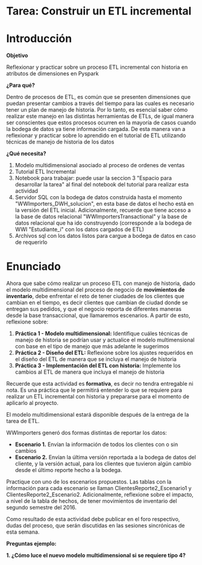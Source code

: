 # Tarea: Construir un ETL incremental

# Introducción

**Objetivo**

Reflexionar y practicar sobre un proceso ETL incremental con historia en atributos de dimensiones en Pyspark

**¿Para qué?**

Dentro  de  procesos  de  ETL,  es común  que se  presenten  dimensiones que puedan  presentar cambios a través del tiempo para las cuales es necesario tener un plan de manejo de historia. Por lo tanto, es esencial saber cómo realizar este manejo en las distintas herramientas de ETLs, de igual manera ser conscientes que estos procesos ocurren en la mayoría de casos cuando la bodega de datos ya tiene información cargada. De esta manera van a reflexionar y practicar sobre lo aprendido en el tutorial de ETL utilizando técnicas de manejo de historia de los datos

**¿Qué necesita?**

1. Modelo multidimensional asociado al proceso de ordenes de ventas
2. Tutorial ETL Incremental 
3. Notebook para trabajar: puede usar la seccion 3 "Espacio para desarrollar la tarea" al final del notebook del tutorial para realizar esta actividad
4. Servidor SQL con la bodega de datos construida hasta el momento "WWImporters_DWH_solucion", en esta base de datos el hecho está en la versión del ETL inicial. Adicionalmente, recuerde que tiene acceso a la base de datos relacional "WWImportersTransactional" y la base de datos relacional que ha ido construyendo (corresponde a la bodega de WWI "Estudiante_i" con los datos cargados de ETL)
5. Archivos sql con los datos listos para cargue a bodega de datos en caso de requerirlo

# Enunciado
Ahora que sabe cómo realizar un proceso ETL con manejo de historia, dado el modelo multidimensional del proceso de negocio de **movimientos de inventario**, debe enfrentar el reto de tener ciudades de los clientes que cambian en el tiempo, es decir clientes que cambian de ciudad donde se entregan sus pedidos, y que el negocio reporta de  diferentes maneras desde la base transaccional, que llamaremos escenarios. A partir de esto, reflexione sobre:
1. **Práctica 1 - Modelo multidimensional:** Identifique cuáles técnicas de manejo de historia se podrían usar y actualice el modelo multimensional con base en el tipo de manejo que más adelante le sugerimos
2. **Práctica 2 - Diseño del ETL:** Reflexione sobre los ajustes requeridos en el diseño del ETL de manera que se incluya el manejo de historia 
3. **Práctica 3 - Implementación del ETL con historia:** Implemente los cambios al ETL de manera que incluya el manejo de historia

Recuerde que esta actividad es **formativa**, es decir no tendra entregable ni nota. Es una práctica que le permitirá entender lo que se requiere para realizar un ETL incremental con historia y prepararse para el momento de aplicarlo al proyecto.

El modelo multidimensional estará disponible después de la entrega de la tarea de ETL.

WWImporters generó dos formas distintas de reportar los datos:
- **Escenario 1.** Envían la información de todos los clientes con o sin cambios
- **Escenario 2.** Envían la última versión reportada a la bodega de datos del cliente, y la versión actual, para los clientes que tuvieron algún cambio desde el último reporte hecho a la bodega.

Practique con uno de los escenarios propuestos. Las tablas con la información para cada escenario se llaman ClientesReporte2_Escenario1 y ClientesReporte2_Escenario2. Adicionalmente, reflexione sobre el impacto, a nivel de la tabla de hechos, de tener movimientos de inventario del segundo semestre del 2016.

Como resultado de esta actividad debe publicar en el foro respectivo, dudas del proceso, que serán discutidas en las sesiones sincrónicas de esta semana.

**Preguntas ejemplo:**

**1. ¿Cómo luce el nuevo modelo multidimensional si se requiere tipo 4?** 
